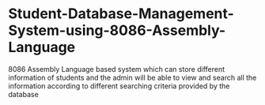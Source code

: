 # Student-Database-Management-System-using-8086-Assembly-Language
8086 Assembly Language based system which can store different information of students and the admin will be able to view and search all the information according to different searching criteria provided by the database
